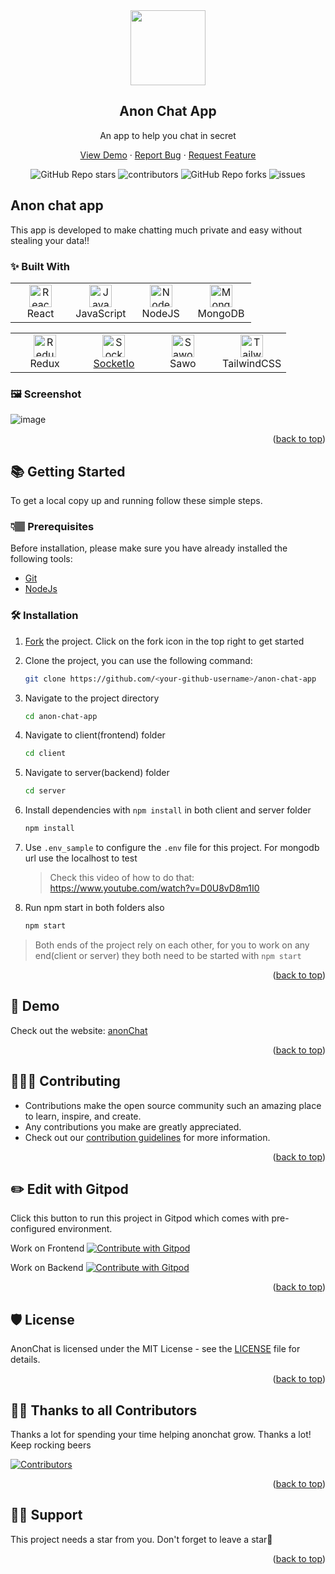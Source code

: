 <div id="top"></div>

<div align="center">
  <img src="https://user-images.githubusercontent.com/80192140/179354812-4d6ef343-076a-4297-8625-b3bfd08f80e4.png" width="120px">
  <h2>Anon Chat App</h2>
  <p>An app to help you chat in secret</p>

  <p align="center">
    <a href="https://github.com/Dun-sin/anon-chat-app/issues/new?assignees=&labels=bug&template=bug_report.md&title=">View Demo</a>
    ·
    <a href="https://github.com/Dun-sin/anon-chat-app/issues/new?assignees=&labels=bug&template=bug.yml&title=%5BBUG%5D+%3Cdescription%3E">Report Bug</a>
    ·
    <a href="https://github.com/Dun-sin/anon-chat-app/issues/new?assignees=&labels=feature&template=features.yml&title=%5BFEATURE%5D+%3Cdescription%3E">Request Feature</a>
  </p>

  <img alt="GitHub Repo stars" src="https://img.shields.io/github/stars/Dun-sin/anon-chat-app?style=flat">
  <img alt="contributors" src="https://img.shields.io/github/contributors/Dun-sin/anon-chat-app?style=flat">
  <img alt="GitHub Repo forks" src="https://img.shields.io/github/forks/Dun-sin/anon-chat-app?style=flat">
  <img alt="issues" src="https://img.shields.io/github/issues/Dun-sin/anon-chat-app?style=flat"> </br>
</div>


## Anon chat app
This app is developed to make chatting much private and easy without stealing your data!!

### ✨ Built With


 <table>
     <tbody>
  <tr>
   <td align="Center" width="25%"> 
 <a href="https://reactjs.org/" target="_blank" rel="noreferrer"><img src="https://raw.githubusercontent.com/danielcranney/readme-generator/main/public/icons/skills/react-colored.svg" width="36" height="36" alt="React" /></a>
    <br>React
    </td>   
   
   <td align="Center" width="25%">
        <a href="https://developer.mozilla.org/en-US/docs/Web/JavaScript" target="_blank" rel="noreferrer"><img src="https://raw.githubusercontent.com/danielcranney/readme-generator/main/public/icons/skills/javascript-colored.svg" width="36" height="36" alt="Javascript" /></a>
    <br>JavaScript
    </td> 
  <td align="Center" width="25%">
      <a href="https://nodejs.org/en/" target="_blank" rel="noreferrer"><img src="https://raw.githubusercontent.com/danielcranney/readme-generator/main/public/icons/skills/nodejs-colored.svg" width="36" height="36" alt="NodeJS" /></a>
    <br>NodeJS
    </td>   
    <td align="Center" width="25%">  
<a href="https://www.mongodb.com/" target="_blank" rel="noreferrer"><img src="https://raw.githubusercontent.com/danielcranney/readme-generator/main/public/icons/skills/mongodb-colored.svg" width="36" height="36" alt="MongoDB" /></a>
    <br>MongoDB
    </td>     
      </tr>
</tbody>
  </table>

  <table>
   <tbody>
      <tr>
          
 <td align="Center" width="25%">  
 <a href="https://redux.js.org/" target="_blank" rel="noreferrer"><img src="https://raw.githubusercontent.com/danielcranney/readme-generator/main/public/icons/skills/redux-colored.svg" width="36" height="36" alt="Redux" /></a>
     <br>Redux
    </td>    
     <td align="Center" width="25%">   
<a href="https://socket.io/" target="_blank" rel="noreferrer"><img src="https://w7.pngwing.com/pngs/162/702/png-transparent-socket-io-node-js-express-js-npm-network-socket-github-angle-triangle-logo-thumbnail.png" width="36" height="36" alt="SocketIo">
     <br>SocketIo
    </td>  
<td align="Center" width="25%">
<a href="https://sawolabs.com/" target="_blank" rel="noreferrer"><img src="https://res.cloudinary.com/crunchbase-production/image/upload/c_lpad,h_256,w_256,f_auto,q_auto:eco,dpr_1/hrucdojgwoypvzvtqq3e" width="36" height="36" alt="Sawo"/></a>
     <br>Sawo
    </td>  
    <td align="Center" width="25%">      
<a href="https://tailwindcss.com/" target="_blank" rel="noreferrer"><img src="https://raw.githubusercontent.com/danielcranney/readme-generator/main/public/icons/skills/tailwindcss-colored.svg" width="36" height="36" alt="TailwindCSS" /></a> 
  <br>TailwindCSS
    </td>
          </tr>
</tbody>
  </table>

### 🖼️ Screenshot
![image](https://user-images.githubusercontent.com/78784850/178471942-ce1aeb9f-4833-42d5-9ebc-8844cdc98082.png)

<p align="right">(<a href="#top">back to top</a>)</p>

## 📚 Getting Started
To get a local copy up and running follow these simple steps.

### 👇🏽 Prerequisites

Before installation, please make sure you have already installed the following tools:

- [Git](https://git-scm.com/downloads)
- [NodeJs](https://nodejs.org/en/download/)

### 🛠️ Installation

1. [Fork](https://github.com/Dun-sin/anon-chat-app/fork) the project. Click on the fork icon in the top right to get started  
2. Clone the project, you can use the following command:
    ```bash
    git clone https://github.com/<your-github-username>/anon-chat-app
    ```

1. Navigate to the project directory
   ```bash
   cd anon-chat-app
   ```

4. Navigate to client(frontend) folder
   ```bash
   cd client
   ```

5. Navigate to server(backend) folder
   ```bash
   cd server
   ```

6. Install dependencies with `npm install` in both client and server folder
   ```bash
   npm install
   ```

7. Use `.env_sample` to configure the `.env` file for this project. For mongodb url use the localhost to test 
   > Check this video of how to do that: https://www.youtube.com/watch?v=D0U8vD8m1I0

8. Run npm start in both folders also

   ```bash
   npm start
   ```
> Both ends of the project rely on each other, for you to work on any end(client or server) they both need to be started with `npm start`

<p align="right">(<a href="#top">back to top</a>)</p>

## 🎨 Demo

Check out the website: [anonChat](https://anon-chat-app.vercel.app/)

<p align="right">(<a href="#top">back to top</a>)</p>

## 👩🏽‍💻 Contributing

- Contributions make the open source community such an amazing place to learn, inspire, and create.
- Any contributions you make are greatly appreciated.
- Check out our [contribution guidelines](/CONTRIBUTING.md) for more information.

<p align="right">(<a href="#top">back to top</a>)</p>

## ✏️ Edit with Gitpod

Click this button to run this project in Gitpod which comes with pre-configured environment.

Work on Frontend <a href="https://gitpod.io/#type=client/https://github.com/Dun-sin/anon-chat-app">
<img
    src="https://img.shields.io/badge/Contribute%20with-Gitpod-908a85?logo=gitpod"
    alt="Contribute with Gitpod"
  />
</a>

Work on Backend <a href="https://gitpod.io/#type=server/https://github.com/Dun-sin/anon-chat-app">
<img
    src="https://img.shields.io/badge/Contribute%20with-Gitpod-908a85?logo=gitpod"
    alt="Contribute with Gitpod"
  />
</a>

<p align="right">(<a href="#top">back to top</a>)</p>

## 🛡️ License

AnonChat is licensed under the MIT License - see the [LICENSE](LICENSE) file for details.

<p align="right">(<a href="#top">back to top</a>)</p>

## 💪🏽 Thanks to all Contributors

Thanks a lot for spending your time helping anonchat grow. Thanks a lot! Keep rocking beers

[![Contributors](https://contrib.rocks/image?repo=Dun-sin/anon-chat-app)](https://github.com/Dun-sin/anon-chat-app/graphs/contributors)

<p align="right">(<a href="#top">back to top</a>)</p>

## 🙏🏽 Support

This project needs a star️ from you. Don't forget to leave a star🌟

<p align="right">(<a href="#top">back to top</a>)</p>
